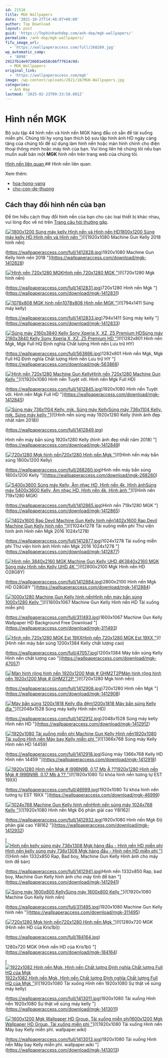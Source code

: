 ```yaml
---
id: 21516
title: MGK Wallpapers
date: '2021-10-27T14:48:07+00:00'
author: Top Download
layout: post
guid: 'https://Tophinhanhdep.com/anh-dep/mgk-wallpapers/'
permalink: /anh-dep/mgk-wallpapers/
fifu_image_url:
  - 'https://wallpaperaccess.com/full/268269.jpg'
wp_automatic_camp:
  - '8098'
29127b14e9726681e658c66f77614c9d:
  - MGK Wallpapers
original_link:
  - 'https://wallpaperaccess.com/mgk'
image: /wp-content/uploads/2021/10/MGK-Wallpapers.jpg
categories:
  - Ảnh Đẹp
lastmod: '2025-02-23T09:33:58.801Z'
---
```

# Hình nền MGK

Bộ sưu tập 44 hình nền và hình nền MGK hàng đầu có sẵn để tải xuống miễn phí. Chúng tôi hy vọng bạn thích bộ sưu tập hình ảnh HD ngày càng tăng của chúng tôi để sử dụng làm hình nền hoặc màn hình chính cho điện thoại thông minh hoặc máy tính của bạn. Vui lòng liên hệ chúng tôi nếu bạn muốn xuất bản một **MGK** hình nền trên trang web của chúng tôi.

[Hình nền liên quan ](#related) ## Hình nền liên quan.

   
 Xem thêm:

   
- [hoa-hong-vang](https://tophinhanhdep.com/hoa-hong/hoa-hong-vang/)
- [cho-con-de-thuong](https://tophinhanhdep.com/the-gioi-dong-vat/cho-con-de-thuong/)

## Cách thay đổi hình nền của bạn

Để tìm hiểu cách thay đổi hình nền của bạn cho các loại thiết bị khác nhau, vui lòng đọc về nó trên [Trang câu hỏi thường gặp](https://tophinhanhdep.com/faq/).

  
[[![1800x1200 Súng máy kelly Hình nền và Hình nền HD](https://wallpaperaccess.com/full/268269.jpg)1800x1200 Súng máy kelly HD Hình nền và Hình nền "](https://wallpaperaccess.com/download/mgk-268269)](![1920x1080 Machine Gun Kelly 2018 hình nền)

(https://wallpaperaccess.com/full/1412828.jpg)1920x1080 Machine Gun Kelly hình nền 2018 "](https://wallpaperaccess.com/download/mgk-1412828)

[[![Hình nền 720x1280 MGK](https://wallpaperaccess.com/full/268292.jpg)Hình nền 720x1280 MGK "](https://wallpaperaccess.com/download/mgk-268292)](![720x1280 Mgk hình nền)

(https://wallpaperaccess.com/full/1412831.jpg)720x1280 Hình nền Mgk "](https://wallpaperaccess.com/download/mgk-1412831)

[[![1078x808 MGK hình nền](https://wallpaperaccess.com/full/47053.jpg)1078x808 Hình nền MGK "](https://wallpaperaccess.com/download/mgk-47053)](![794x1411 Súng máy kelly)

(https://wallpaperaccess.com/full/1412833.jpg)794x1411 Súng máy kelly "](https://wallpaperaccess.com/download/mgk-1412833)

[[![Súng máy 2160x3840 Kelly Sony Xperia X, XZ, Z5 Premium HD](https://wallpaperaccess.com/full/1412835.jpg)Súng máy 2160x3840 Kelly Sony Xperia X, XZ, Z5 Premium HD "](https://wallpaperaccess.com/download/mgk-1412835)](![1282x801 Hình nền Mgk, Mgk Full HQ Định nghĩa Chất lượng Hình nền Lưu trữ HY)

(https://wallpaperaccess.com/full/563866.jpg)1282x801 Hình nền Mgk, Mgk Full HQ Định nghĩa Chất lượng Hình nền Lưu trữ HY "](https://wallpaperaccess.com/download/mgk-563866)

[[![Hình nền 720x1280 Machine Gun Kelly](https://wallpaperaccess.com/full/1412843.jpg)Hình nền 720x1280 Machine Gun Kelly "](https://wallpaperaccess.com/download/mgk-1412843)](![1920x1080 Hình nền Tuyệt vời.  Hình nền Mgk Full HD)

(https://wallpaperaccess.com/full/1412845.jpg)1920x1080 Hình nền Tuyệt vời. Hình nền Mgk Full HD "](https://wallpaperaccess.com/download/mgk-1412845)

[[![Súng máy 736x1104 Kelly.  mjk.  Súng máy Kelly](https://wallpaperaccess.com/full/268337.jpg)Súng máy 736x1104 Kelly. mjk. Súng máy kelly "](https://wallpaperaccess.com/download/mgk-268337)](![Hình nền súng máy 1920x1280 Kelly (hình ảnh đẹp nhất năm 2018))

(https://wallpaperaccess.com/full/1412849.jpg)

Hình nền máy bắn súng 1920x1280 Kelly (hình ảnh đẹp nhất năm 2018) "](https://wallpaperaccess.com/download/mgk-1412849)

[[![720x1280 Mgk hình nền](https://wallpaperaccess.com/full/1412851.jpg)720x1280 Hình nền Mgk "](https://wallpaperaccess.com/download/mgk-1412851)](![Hình nền máy bắn súng 1800x1200 Kelly)

(https://wallpaperaccess.com/full/268260.jpg)Hình nền máy bắn súng 1800x1200 Kelly "](https://wallpaperaccess.com/download/mgk-268260)

[[![5400x3600 Súng máy Kelly, Âm nhạc HD, Hình nền 4k, Hình ảnh](https://wallpaperaccess.com/full/1412855.jpg)Súng máy 5400x3600 Kelly, Âm nhạc HD, Hình nền 4k, Hình ảnh "](https://wallpaperaccess.com/download/mgk-1412855)](![Hình nền 719x1280 MGK)

(https://wallpaperaccess.com/full/1412865.jpg)Hình nền 719x1280 MGK "](https://wallpaperaccess.com/download/mgk-1412865)

[[![1402x1600 Rap Devil Machine Gun Kelly hình nền](https://wallpaperaccess.com/full/1412875.jpg)1402x1600 Rap Devil Machine Gun Kelly hình nền "](https://wallpaperaccess.com/download/mgk-1412875)](![1024x1278 Tải xuống miễn phí Thư viện hình ảnh Hình nền Mgk 2016 1024x1278)

(https://wallpaperaccess.com/full/1412877.jpg)1024x1278 Tải xuống miễn phí Thư viện hình ảnh Hình nền Mgk 2016 1024x1278 "](https://wallpaperaccess.com/download/mgk-1412877)

[[![Hình nền 3840x2160 MGK Machine Gun Kelly UHD 4K](https://wallpaperaccess.com/full/1412878.jpg)3840x2160 MGK Súng máy Hình nền Kelly UHD 4K "](https://wallpaperaccess.com/download/mgk-1412878)](![2800x2100 Mgk Hình nền HD O28G8Y)

(https://wallpaperaccess.com/full/1412884.jpg)2800x2100 Hình nền Mgk HD O28G8Y "](https://wallpaperaccess.com/download/mgk-1412884)

[[![1000x1280 Machine Gun Kelly hình nền](https://wallpaperaccess.com/full/1412895.jpg)Hình nền máy bắn súng 1000x1280 Kelly "](https://wallpaperaccess.com/download/mgk-1412895)](![1600x1067 Machine Gun Kelly Hình nền HD Tải xuống miễn phí)

(https://wallpaperaccess.com/full/311493.jpg)1600x1067 Machine Gun Kelly Wallpaper HD Background Free Download "](https://wallpaperaccess.com/download/mgk-311493)

[[![Hình nền 720x1280 MGK Est 19XX](https://wallpaperaccess.com/full/1412899.jpg)Hình nền 720x1280 MGK Est 19XX "](https://wallpaperaccess.com/download/mgk-1412899)](![Hình nền máy bắn súng 1200x1384 Kelly chất lượng cao)

(https://wallpaperaccess.com/full/47057.jpg)1200x1384 Máy bắn súng Kelly Hình nền chất lượng cao "](https://wallpaperaccess.com/download/mgk-47057)

[[![Màn hình rộng hình nền 1920x1200 Mgk # GHM2T2P](https://wallpaperaccess.com/full/1412902.jpg)Màn hình rộng hình nền 1920x1200 Mgk # GHM2T2P "](https://wallpaperaccess.com/download/mgk-1412902)](![720x1280 Mgk hình nền)

(https://wallpaperaccess.com/full/1412908.jpg)720x1280 Hình nền Mgk "](https://wallpaperaccess.com/download/mgk-1412908)

[[![Máy bắn súng 1200x1818 Kelly đĩa đệm](https://wallpaperaccess.com/full/47046.jpg)1200x1818 Máy bắn súng Kelly đĩa "](https://wallpaperaccess.com/download/mgk-47046)](![2048x1528 Súng máy kelly Hình nền HD)

(https://wallpaperaccess.com/full/1412912.jpg)2048x1528 Súng máy kelly Hình nền HD "](https://wallpaperaccess.com/download/mgk-1412912)

[[![1920x1080 Tải xuống miễn phí Machine Gun Kelly Hình nền](https://wallpaperaccess.com/full/184111.png)1920x1080 Tải xuống Hình nền Máy bay Kelly miễn phí "](https://wallpaperaccess.com/download/mgk-184111)](![1366x768 Súng máy Kelly Hình nền HD 14459)

(https://wallpaperaccess.com/full/1412918.jpg)Súng máy 1366x768 Kelly HD Hình nền 14459 "](https://wallpaperaccess.com/download/mgk-1412918)

[[![1920x1280 Hình nền Mgk # I99BN9B, 0,17 Mb Ã ??](https://wallpaperaccess.com/full/1412921.jpg)1920x1280 Hình nền Mgk # I99BN9B, 0,17 Mb â ?? "](https://wallpaperaccess.com/download/mgk-1412921)](![1920x1080 Từ khóa hình nền tương tự EST 19XX)

(https://wallpaperaccess.com/full/46999.jpg)1920x1080 Từ khóa hình nền tương tự EST 19XX "](https://wallpaperaccess.com/download/mgk-46999)

[[![1024x768 Machine Gun Kelly hình nền](https://wallpaperaccess.com/full/1412927.jpg)Hình nền súng máy 1024x768 Kelly "](https://wallpaperaccess.com/download/mgk-1412927)](![1920x1080 Hình nền Mgk Độ phân giải cao Y8I162)

(https://wallpaperaccess.com/full/1412932.jpg)1920x1080 Hình nền Mgk Độ phân giải cao Y8I162 "](https://wallpaperaccess.com/download/mgk-1412932)

[[![Hình nền kelly súng máy 736x1308 Mgk hàng đầu - Hình nền HD miễn phí](https://wallpaperaccess.com/full/1412937.jpg)Hình nền kelly súng máy 736x1308 Mgk hàng đầu - Hình nền HD miễn phí "](https://wallpaperaccess.com/download/mgk-1412937)](![Hình nền 1332x850 Rap, Bad boy, Machine Gun Kelly Hình ảnh cho máy tính để bàn)

(https://wallpaperaccess.com/full/1412941.jpg)Hình nền 1332x850 Rap, bad boy, Machine Gun Kelly hình ảnh cho máy tính để bàn "](https://wallpaperaccess.com/download/mgk-1412941)

[[![Súng máy 1600x800 Kelly](https://wallpaperaccess.com/full/1412950.jpg)Súng máy 1600x800 Kelly "](https://wallpaperaccess.com/download/mgk-1412950)](![1920x1080 Machine Gun Kelly hình nền)

(https://wallpaperaccess.com/full/311495.jpg)1920x1080 Machine Gun Kelly hình nền "](https://wallpaperaccess.com/download/mgk-311495)

[[![720x1280 Mgk hình nền](https://wallpaperaccess.com/full/1412964.jpg)720x1280 Hình nền Mgk "](https://wallpaperaccess.com/download/mgk-1412964)](![1280x720 MGK (Hình nền HD của Kris1bl))

(https://wallpaperaccess.com/full/184164.jpg)

1280x720 MGK (Hình nền HD của Kris1bl) "](https://wallpaperaccess.com/download/mgk-184164)

[[![1922x1082 Hình nền Mgk, Hình nền Chất lượng Định nghĩa Chất lượng Full HQ của Mgk](https://wallpaperaccess.com/full/563851.jpg)1922x1082 Hình nền Mgk, Hình nền Chất lượng Định nghĩa Chất lượng Full HQ của Mgk "](https://wallpaperaccess.com/download/mgk-563851)](![1920x1080 Tải xuống Hình nền 1920x1080 Sự thật về súng máy kelly)

(https://wallpaperaccess.com/full/1413011.jpg)1920x1080 Tải xuống Hình nền 1920x1080 Sự thật về súng máy kelly "](https://wallpaperaccess.com/download/mgk-1413011)

[[![1600x1200 Mgk Wallpaper HD Group, Tải xuống miễn phí](https://wallpaperaccess.com/full/1413012.jpg)1600x1200 Mgk Wallpaper HD Group, Tải xuống miễn phí "](https://wallpaperaccess.com/download/mgk-1413012)](![1920x1080 Tải xuống Hình nền Máy bay Kelly miễn phí.  wallpaper.wiki)

(https://wallpaperaccess.com/full/1413013.jpg)1920x1080 Tải xuống Hình nền Máy bay Kelly miễn phí. wallpaper.wiki "](https://wallpaperaccess.com/download/mgk-1413013)
